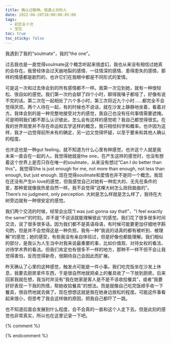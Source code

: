 ```yaml
---
title: 确认过眼神，我遇上对的人
date: 2022-06-20T18:00:00-05:00
tags:
  - 初恋五十次
  - 宝拉
toc: true
toc_sticky: false
---
```


我遇到了我的“soulmate”，我的”the one”。
<!--more-->

过去我也是一直觉得soulmate这个概念听起来很虚幻，我也从来没有相信过她真的会存在。我曾经体会过天崩地裂的感情、一往情深的感情、患得患失的感情，那样的情感都是剧烈的，也许它们在我眼中都是不同形式的爱情。

可是这一次和过去体会到的所有感情都不一样。我第一次见到她，就有一种很轻松、很自如的感觉。我们第一次约会聊了四个小时，聊得我嗓子都哑了，好像有说不完的话。第二次在一起相处了六个多小时，第三次将近九个小时……都完全不会觉得厌烦。两个人待在一起，有的时候也不说话，就在沙发上静静地坐着，看着对方。我体会到的是一种完整地接受对方的感觉，我自己也没有任何事情需要遮掩。可是明明我们都不那么认识彼此，怎么会有这样的感觉呢？我自己都觉得很玄。在我的世界观里并不存在命运和玄学这样的概念，我只相信科学和概率。也许因为这样，我才一边觉得前所未有的确定，另一边又觉得怀疑，以至于要来和其他人确认的程度。

也许这也是一种gut feeling，就不知道为什么心里有种感觉，也许这个人就是我未来一直会在一起的人。我觉得她就是the one，在产生这样的感觉时，也没有想着这个世界上是否只存在唯一的soulmate，从来没有想过”Can I do better than this"。我觉得She is just enough for me, not more than enough, not less than enough, but just enough. 现在觉得soulmate和爱情也并不是同一个概念。我现在还没有产生in love的感觉，但我感觉自己对她有一种宏大的、无先在条件的爱，那种爱就像我热爱自然一样。我不会觉得“这棵大树怎么扭扭曲曲的”。There’s no judgment, only perception. 大树是怎么样就是怎么样了，我待在大树旁边就有一种很安定的感觉。

我们两个交流的时候，经常会出现“I was just gonna say that!"、"I feel exactly the same!"的时刻。并不是“不说话就能理解彼此”的感觉。我们花了很多很多时间交流，说了很多很多话。因为我们都不是英语母语，有时候可能要更加仔细地字斟句酌，但是并不会觉得这是一种负担。我有一种“我说的话真的都有被听到、被理解”的感觉；她的感受，有些我没有亲自体验过，但是好像也都能理解。我们相似的部分，是我认为人生当中对我来说最重要的事，比如价值观、对待女权的看法、对待学术界的看法。但我们肯定也有很多不一样的地方，那种不一样不但不会让我觉得害怕，反而觉得新奇，很期待自己会因此而扩展。

昨天确认了心里的这种感觉，触发点可能是一件小事。我们吃完饭坐在沙发上休息，我要去厨房拿件东西，于是很自然地就把桌上的餐具收了一下放到厨房。后来回家我就在想，我当时并没有“我在她家是客人是不是不该收拾餐具”，或者“我要好好表现一下我的热情，帮她收拾餐具”的想法。而是就像自己吃完饭顺手收一下餐具，很自然地就去做了。现在想想这就是我在她身边放松的程度。可能这件事看起来很小，但思考了我会这样做的原因，把我自己都吓了一跳。

也不知道后面会发展到什么程度，会不会真的一直和这个人走下去。但是此刻的感觉也非常真实，所以也在这里记录一下吧。

{% comment %}

{% endcomment %}
